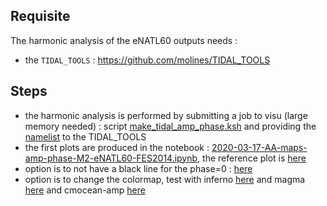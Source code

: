## Requisite
The harmonic analysis of the eNATL60 outputs needs :

  - the `TIDAL_TOOLS` :  https://github.com/molines/TIDAL_TOOLS

## Steps
  - the harmonic analysis is performed by submitting a job to visu (large memory needed) : script [make_tidal_amp_phase.ksh](https://github.com/AurelieAlbert/eNATL60-plots-paper/blob/master/amp-phase-tides-FES/make_tidal_amp_phase.ksh) and providing the [namelist](https://github.com/AurelieAlbert/eNATL60-plots-paper/blob/master/amp-phase-tides-FES/namelist_tideharm) to the TIDAL_TOOLS
  - the first plots are produced in the notebook : [2020-03-17-AA-maps-amp-phase-M2-eNATL60-FES2014.ipynb](https://github.com/AurelieAlbert/eNATL60-plots-paper/blob/master/amp-phase-tides-FES/2020-03-17-AA-maps-amp-phase-M2-eNATL60-FES2014.ipynb), the reference plot is [here](https://github.com/AurelieAlbert/eNATL60-plots-paper/blob/master/amp-phase-tides-FES/maps_amp_phi_M2N2S2K1O1_eNATL60-FES2014.png)
  - option is to not have a black line for the phase=0 : [here](https://github.com/AurelieAlbert/eNATL60-plots-paper/blob/master/amp-phase-tides-FES/maps_amp_phi_M2N2S2K1O1_eNATL60-FES2014_noblack0.png)
  - option is to change the colormap, test with inferno [here](https://github.com/AurelieAlbert/eNATL60-plots-paper/blob/master/amp-phase-tides-FES/maps_amp_phi_M2_eNATL60_noblack0inferno.png) and magma [here](https://github.com/AurelieAlbert/eNATL60-plots-paper/blob/master/amp-phase-tides-FES/maps_amp_phi_M2_eNATL60_noblack0magma.png) and cmocean-amp [here]()
